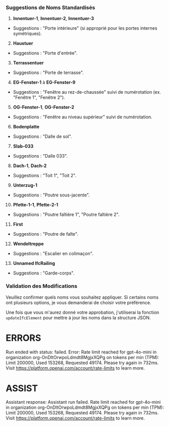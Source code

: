 ### Suggestions de Noms Standardisés

1. **Innentuer-1**, **Innentuer-2**, **Innentuer-3**
- Suggestions : "Porte intérieure" (si approprié pour les portes internes symétriques).

2. **Haustuer**
- Suggestions : "Porte d'entrée".

3. **Terrassentuer**
- Suggestions : "Porte de terrasse".

4. **EG-Fenster-1** à **EG-Fenster-9**
- Suggestions : "Fenêtre au rez-de-chaussée" suivi de numérotation (ex. "Fenêtre 1", "Fenêtre 2").

5. **OG-Fenster-1**, **OG-Fenster-2**
- Suggestions : "Fenêtre au niveau supérieur" suivi de numérotation.

6. **Bodenplatte**
- Suggestions : "Dalle de sol".

7. **Slab-033**
- Suggestions : "Dalle 033".

8. **Dach-1**, **Dach-2**
- Suggestions : "Toit 1", "Toit 2".

9. **Unterzug-1**
- Suggestions : "Poutre sous-jacente".

10. **Pfette-1-1**, **Pfette-2-1**
- Suggestions : "Poutre faîtière 1", "Poutre faîtière 2".

11. **First**
- Suggestions : "Poutre de faîte".

12. **Wendeltreppe**
- Suggestions : "Escalier en colimaçon".

13. **Unnamed IfcRailing**
- Suggestions : "Garde-corps".

### Validation des Modifications

Veuillez confirmer quels noms vous souhaitez appliquer. Si certains noms ont plusieurs options, je vous demanderai de choisir votre préférence.

Une fois que vous m'aurez donné votre approbation, j'utiliserai la fonction `updateIfcElement` pour mettre à jour les noms dans la structure JSON.



# ERRORS
Run ended with status: failed. Error: Rate limit reached for gpt-4o-mini in organization org-OnDltOrwpoLdmdt8MgjxXQPg on tokens per min (TPM): Limit 200000, Used 153268, Requested 49174. Please try again in 732ms. Visit https://platform.openai.com/account/rate-limits to learn more.

# ASSIST
Assistant response: Assistant run failed. Rate limit reached for gpt-4o-mini in organization org-OnDltOrwpoLdmdt8MgjxXQPg on tokens per min (TPM): Limit 200000, Used 153268, Requested 49174. Please try again in 732ms. Visit https://platform.openai.com/account/rate-limits to learn more.